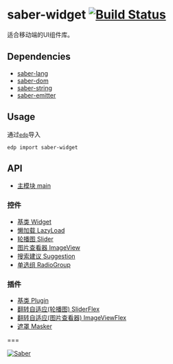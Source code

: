 # saber-widget [![Build Status](https://travis-ci.org/ecomfe/saber-widget.png)](https://travis-ci.org/ecomfe/saber-widget)

适合移动端的UI组件库。


## Dependencies

+ [saber-lang](https://github.com/ecomfe/saber-lang)
+ [saber-dom](https://github.com/ecomfe/saber-dom)
+ [saber-string](https://github.com/ecomfe/saber-string)
+ [saber-emitter](https://github.com/ecomfe/saber-emitter)

## Usage

通过[`edp`](https://github.com/ecomfe/edp)导入

```
edp import saber-widget
```

## API

* [主模块 main](./doc/api-main.md)

### 控件

* [基类 Widget](./doc/api-widget.md)
* [懒加载 LazyLoad](./doc/api-widget-lazyload.md)
* [轮播图 Slider](./doc/api-widget-slider.md)
* [图片查看器 ImageView](./doc/api-widget-imageview.md)
* [搜索建议 Suggestion](./doc/api-widget-suggestion.md)
* [单选组 RadioGroup](./doc/api-widget-radiogroup.md)

### 插件

* [基类 Plugin](./doc/api-plugin.md)
* [翻转自适应(轮播图) SliderFlex](./doc/api-plugin-sliderflex.md)
* [翻转自适应(图片查看器) ImageViewFlex](./doc/api-plugin-imageviewflex.md)
* [遮罩 Masker](./doc/api-plugin-masker.md)

===

[![Saber](https://f.cloud.github.com/assets/157338/1485433/aeb5c72a-4714-11e3-87ae-7ef8ae66e605.png)](http://ecomfe.github.io/saber)
